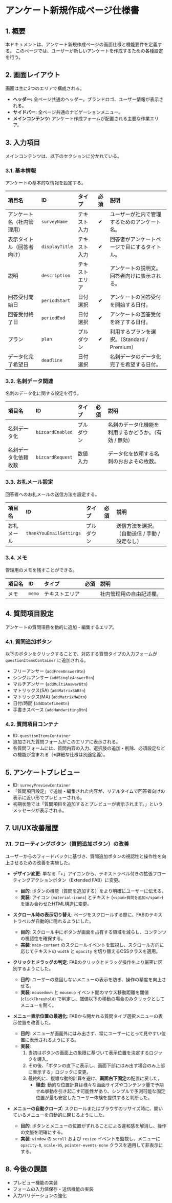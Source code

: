 # アンケート新規作成ページ仕様書

## 1. 概要

本ドキュメントは、アンケート新規作成ページの画面仕様と機能要件を定義する。
このページでは、ユーザーが新しいアンケートを作成するための各種設定を行う。

## 2. 画面レイアウト

画面は主に3つのエリアで構成される。

- **ヘッダー:** 全ページ共通のヘッダー。ブランドロゴ、ユーザー情報が表示される。
- **サイドバー:** 全ページ共通のナビゲーションメニュー。
- **メインコンテンツ:** アンケート作成フォームが配置される主要な作業エリア。

## 3. 入力項目

メインコンテンツは、以下のセクションに分かれている。

### 3.1. 基本情報

アンケートの基本的な情報を設定する。

| 項目名 | ID | タイプ | 必須 | 説明 |
| :--- | :--- | :--- | :--- | :--- |
| アンケート名（社内管理用） | `surveyName` | テキスト入力 | ✔ | ユーザーが社内で管理するためのアンケート名。 |
| 表示タイトル（回答者向け）| `displayTitle` | テキスト入力 | ✔ | 回答者がアンケートページで目にするタイトル。 |
| 説明 | `description` | テキストエリア | | アンケートの説明文。回答者向けに表示される。 |
| 回答受付開始日 | `periodStart` | 日付選択 | ✔ | アンケートの回答受付を開始する日付。 |
| 回答受付終了日 | `periodEnd` | 日付選択 | ✔ | アンケートの回答受付を終了する日付。 |
| プラン | `plan` | プルダウン | ✔ | 利用するプランを選択。（Standard / Premium） |
| データ化完了希望日 | `deadline` | 日付選択 | | 名刺データのデータ化完了を希望する日付。 |

### 3.2. 名刺データ関連

名刺のデータ化に関する設定を行う。

| 項目名 | ID | タイプ | 必須 | 説明 |
| :--- | :--- | :--- | :--- | :--- |
| 名刺データ化 | `bizcardEnabled` | プルダウン | | 名刺のデータ化機能を利用するかどうか。（有効 / 無効） |
| 名刺データ化依頼枚数 | `bizcardRequest` | 数値入力 | | データ化を依頼する名刺のおおよその枚数。 |

### 3.3. お礼メール設定

回答者へのお礼メールの送信方法を設定する。

| 項目名 | ID | タイプ | 必須 | 説明 |
| :--- | :--- | :--- | :--- | :--- |
| お礼メール | `thankYouEmailSettings` | プルダウン | | 送信方法を選択。（自動送信 / 手動 / 設定なし） |

### 3.4. メモ

管理用のメモを残すことができる。

| 項目名 | ID | タイプ | 必須 | 説明 |
| :--- | :--- | :--- | :--- | :--- |
| メモ | `memo` | テキストエリア | | 社内管理用の自由記述欄。 |

## 4. 質問項目設定

アンケートの質問項目を動的に追加・編集するエリア。

### 4.1. 質問追加ボタン

以下のボタンをクリックすることで、対応する質問タイプの入力フォームが `questionItemsContainer` に追加される。

- フリーアンサー (`addFreeAnswerBtn`)
- シングルアンサー (`addSingleAnswerBtn`)
- マルチアンサー (`addMultiAnswerBtn`)
- マトリックス(SA) (`addMatrixSABtn`)
- マトリックス(MA) (`addMatrixMABtn`)
- 日付/時間 (`addDateTimeBtn`)
- 手書きスペース (`addHandwritingBtn`)

### 4.2. 質問項目コンテナ

- ID: `questionItemsContainer`
- 追加された質問フォームがこのエリアに表示される。
- 各質問フォームには、質問内容の入力、選択肢の追加・削除、必須設定などの機能が含まれる（※詳細な仕様は別途定義）。

## 5. アンケートプレビュー

- ID: `surveyPreviewContainer`
- 「質問項目設定」で追加・編集された内容が、リアルタイムで回答者向けの表示に近い形でプレビューされる。
- 初期状態では「質問項目を追加するとプレビューが表示されます。」というメッセージが表示される。

## 7. UI/UX改善履歴

### 7.1. フローティングボタン（質問追加ボタン）の改善

ユーザーからのフィードバックに基づき、質問追加ボタンの視認性と操作性を向上させるための改善を実施した。

- **デザイン変更**: 単なる「+」アイコンから、テキストラベル付きの拡張フローティングアクションボタン（Extended FAB）に変更。
  - **目的**: ボタンの機能（質問を追加する）をより明確にユーザーに伝える。
  - **実装**: アイコン (`material-icons`) とテキスト (`<span>質問を追加</span>`) を組み合わせたHTML構造に変更。

- **スクロール時の表示切り替え**: ページをスクロールする際に、FABのテキストラベルが自動的に隠れるようにした。
  - **目的**: スクロール中にボタンが画面を占有する領域を減らし、コンテンツの視認性を確保する。
  - **実装**: `main-content` のスクロールイベントを監視し、スクロール方向に応じてテキストの `width` と `opacity` を切り替えるCSSクラスを適用。

- **クリックとドラッグの判定**: FABのクリックとドラッグ操作をより厳密に区別するようにした。
  - **目的**: ユーザーの意図しないメニューの表示を防ぎ、操作の精度を向上させる。
  - **実装**: `mousedown` と `mouseup` イベント間のマウス移動距離を閾値 (`clickThreshold`) で判定し、閾値以下の移動の場合のみクリックとしてメニューを開く。

- **メニュー表示位置の最適化**: FABから開かれる質問タイプ選択メニューの表示位置を改善した。
  - **目的**: メニューが画面外にはみ出さず、常にユーザーにとって見やすい位置に表示されるようにする。
  - **実装**: 
    1.  当初はボタンの画面上の象限に基づいて表示位置を決定するロジックを導入。
    2.  その後、「ボタンの直下に表示し、画面下部にはみ出す場合のみ上部に表示する」ロジックに変更。
    3.  最終的に、複雑な動的計算を避け、**画面右下固定**の配置に戻した。
        - **理由**: 動的な位置計算は様々な画面サイズやコンテンツ量で予期せぬ挙動を引き起こす可能性があり、シンプルで予測可能な固定位置が最も安定したユーザー体験を提供すると判断した。

- **メニューの自動クローズ**: スクロールまたはブラウザのリサイズ時に、開いているメニューを自動的に閉じるようにした。
  - **目的**: ボタンとメニューの位置がずれることによる違和感を解消し、操作の文脈を明確にする。
  - **実装**: `window` の `scroll` および `resize` イベントを監視し、メニューに `opacity-0`, `scale-95`, `pointer-events-none` クラスを適用して非表示にする。

## 8. 今後の課題

- プレビュー機能の実装
- フォームの入力値保存・送信機能の実装
- 入力バリデーションの強化
